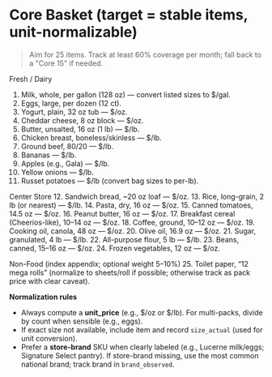 # Core Basket (target = stable items, unit-normalizable)
> Aim for 25 items. Track at least 60% coverage per month; fall back to a "Core 15" if needed.

Fresh / Dairy
1. Milk, whole, per gallon (128 oz) — convert listed sizes to $/gal.
2. Eggs, large, per dozen (12 ct).
3. Yogurt, plain, 32 oz tub — $/oz.
4. Cheddar cheese, 8 oz block — $/oz.
5. Butter, unsalted, 16 oz (1 lb) — $/lb.
6. Chicken breast, boneless/skinless — $/lb.
7. Ground beef, 80/20 — $/lb.
8. Bananas — $/lb.
9. Apples (e.g., Gala) — $/lb.
10. Yellow onions — $/lb.
11. Russet potatoes — $/lb (convert bag sizes to per-lb).

Center Store
12. Sandwich bread, ~20 oz loaf — $/oz.
13. Rice, long-grain, 2 lb (or nearest) — $/lb.
14. Pasta, dry, 16 oz — $/oz.
15. Canned tomatoes, 14.5 oz — $/oz.
16. Peanut butter, 16 oz — $/oz.
17. Breakfast cereal (Cheerios-like), 10–14 oz — $/oz.
18. Coffee, ground, 10–12 oz — $/oz.
19. Cooking oil, canola, 48 oz — $/oz.
20. Olive oil, 16.9 oz — $/oz.
21. Sugar, granulated, 4 lb — $/lb.
22. All-purpose flour, 5 lb — $/lb.
23. Beans, canned, 15–16 oz — $/oz.
24. Frozen vegetables, 12 oz — $/oz.

Non-Food (index appendix; optional weight 5–10%)
25. Toilet paper, “12 mega rolls” (normalize to sheets/roll if possible; otherwise track as pack price with clear caveat).

**Normalization rules**
- Always compute a **unit_price** (e.g., $/oz or $/lb). For multi-packs, divide by count when sensible (e.g., eggs).
- If exact size not available, include item and record `size_actual` (used for unit conversion).
- Prefer a **store-brand** SKU when clearly labeled (e.g., Lucerne milk/eggs; Signature Select pantry). If store-brand missing, use the most common national brand; track brand in `brand_observed`.

